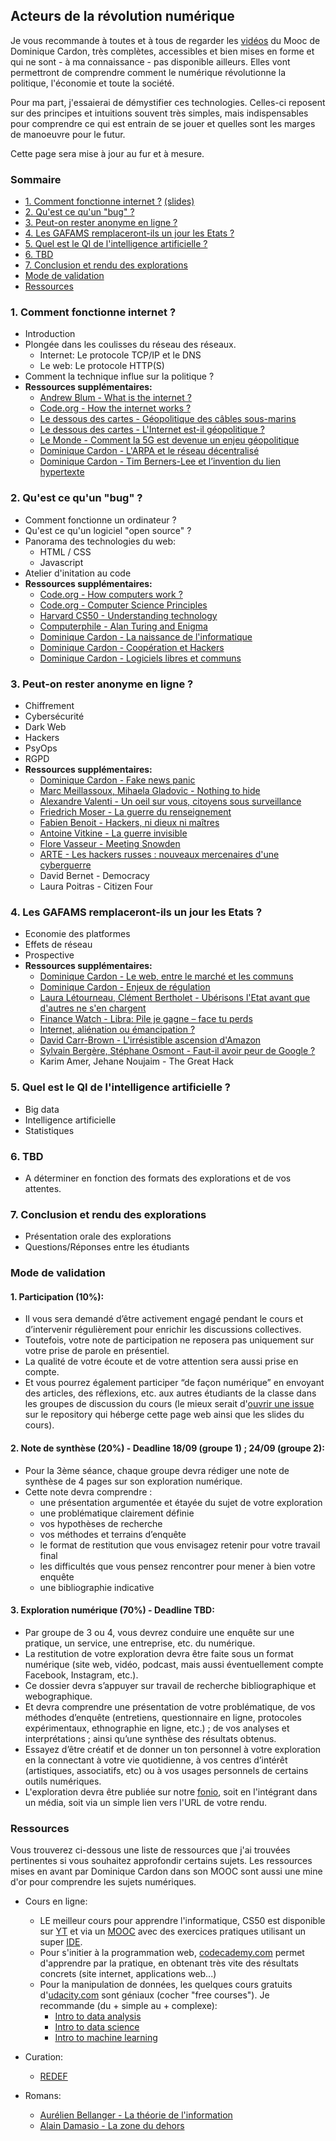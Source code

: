 ## Acteurs de la révolution numérique

Je vous recommande à toutes et à tous de regarder les [vidéos](https://moodle.sciences-po.fr/course/view.php?id=3361)
du Mooc de Dominique Cardon, très complètes, accessibles et bien mises en forme et
qui ne sont - à ma connaissance - pas disponible ailleurs. Elles vont permettront de
comprendre comment le numérique révolutionne la politique, l'économie et toute la société.

Pour ma part, j'essaierai de démystifier ces technologies. Celles-ci reposent sur des
principes et intuitions souvent très simples, mais indispensables pour comprendre ce
qui est entrain de se jouer et quelles sont les marges de manoeuvre pour le futur.

Cette page sera mise à jour au fur et à mesure.

### Sommaire

  - [1. Comment fonctionne internet ?](#1-comment-fonctionne-internet-) [(slides)](01)
  - [2. Qu'est ce qu'un "bug" ?](#2-quest-ce-quun-bug-)
  - [3. Peut-on rester anonyme en ligne ?](#3-peut-on-rester-anonyme-en-ligne-)
  - [4. Les GAFAMS remplaceront-ils un jour les Etats ?](#4-les-gafams-remplaceront-ils-un-jour-les-etats-)
  - [5. Quel est le QI de l'intelligence artificielle ?](#5-quel-est-le-qi-de-lintelligence-artificielle-)
  - [6. TBD](#6-tbd)
  - [7. Conclusion et rendu des explorations](#7-conclusion-et-rendu-des-explorations)
  - [Mode de validation](#mode-de-validation)
  - [Ressources](#ressources)

### 1. Comment fonctionne internet ?

  - Introduction
  - Plongée dans les coulisses du réseau des réseaux.
    - Internet: Le protocole TCP/IP et le DNS
    - Le web: Le protocole HTTP(S)
  - Comment la technique influe sur la politique ?
  - **Ressources supplémentaires:**
    - [Andrew Blum - What is the internet ?](https://youtube.com/watch?v=XE_FPEFpHt4)
    - [Code.org - How the internet works ?](https://youtube.com/playlist?list=PLzdnOPI1iJNfMRZm5DDxco3UdsFegvuB7)
    - [Le dessous des cartes - Géopolitique des câbles sous-marins](https://youtube.com/watch?v=Cb7ibgRivwU)
    - [Le dessous des cartes - L'Internet est-il géopolitique ?](https://vod-mediatheque-numerique-com.acces-distant.sciencespo.fr/films/le-dessous-des-cartes-l-internet-est-il-geopolitique-1-2)
    - [Le Monde - Comment la 5G est devenue un enjeu géopolitique](https://youtube.com/watch?v=HxBv6zqzCHc)
    - [Dominique Cardon - L'ARPA et le réseau décentralisé](https://moodle.sciences-po.fr/mod/lesson/view.php?id=115456&pageid=2911)
    - [Dominique Cardon - Tim Berners-Lee et l’invention du lien hypertexte](https://moodle.sciences-po.fr/mod/lesson/view.php?id=115337)

### 2. Qu'est ce qu'un "bug" ?

  - Comment fonctionne un ordinateur ?
  - Qu'est ce qu'un logiciel "open source" ?
  - Panorama des technologies du web:
    - HTML / CSS
    - Javascript
  - Atelier d'initation au code
  - **Ressources supplémentaires:**
    - [Code.org - How computers work ?](https://youtube.com/playlist?list=PLzdnOPI1iJNcsRwJhvksEo1tJqjIqWbN-)
    - [Code.org - Computer Science Principles](https://youtube.com/playlist?list=PLzdnOPI1iJNfV5ljCxR8BZWJRT_m_6CpB)
    - [Harvard CS50 - Understanding technology](https://youtube.com/playlist?list=PLhQjrBD2T382p8amnvUp1rws1p7n7gJ2p)
    - [Computerphile - Alan Turing and Enigma](https://youtube.com/playlist?list=PLzH6n4zXuckodsatCTEuxaygCHizMS0_I)
    - [Dominique Cardon - La naissance de l'informatique](https://moodle.sciences-po.fr/mod/lesson/view.php?id=115456&pageid=2910)
    - [Dominique Cardon - Coopération et Hackers](https://moodle.sciences-po.fr/mod/lesson/view.php?id=115456&pageid=2912)
    - [Dominique Cardon - Logiciels libres et communs](https://moodle.sciences-po.fr/mod/lesson/view.php?id=115337&pageid=2822)

### 3. Peut-on rester anonyme en ligne ?

  - Chiffrement
  - Cybersécurité
  - Dark Web
  - Hackers
  - PsyOps
  - RGPD
  - **Ressources supplémentaires:**
    - [Dominique Cardon - Fake news panic](https://moodle.sciences-po.fr/mod/lesson/view.php?id=115387&pageid=2886)
    - [Marc Meillassoux, Mihaela Gladovic - Nothing to hide](https://youtube.com/watch?v=djbwzEIv7gE)
    - [Alexandre Valenti - Un oeil sur vous, citoyens sous surveillance](https://youtube.com/watch?v=DBbuTpzID1g)
    - [Friedrich Moser - La guerre du renseignement](https://youtube.com/watch?v=oe9O77sVJwQ)
    - [Fabien Benoit - Hackers, ni dieux ni maîtres](https://vod-mediatheque-numerique-com.acces-distant.sciencespo.fr/films/hackers-ni-dieux-ni-maitres)
    - [Antoine Vitkine - La guerre invisible](https://vod-mediatheque-numerique-com.acces-distant.sciencespo.fr/films/la-guerre-invisible)
    - [Flore Vasseur - Meeting Snowden](https://vod-mediatheque-numerique-com.acces-distant.sciencespo.fr/films/meeting-snowden)
    - [ARTE - Les hackers russes : nouveaux mercenaires d'une cyberguerre](https://youtube.com/watch?v=WJGKuspi0-Q)
    - David Bernet - Democracy
    - Laura Poitras - Citizen Four

### 4. Les GAFAMS remplaceront-ils un jour les Etats ?

  - Economie des platformes
  - Effets de réseau
  - Prospective
  - **Ressources supplémentaires:**
    - [Dominique Cardon - Le web, entre le marché et les communs](https://moodle.sciences-po.fr/mod/lesson/view.php?id=115337&pageid=2824)
    - [Dominique Cardon - Enjeux de régulation](https://moodle.sciences-po.fr/mod/lesson/view.php?id=115386&pageid=2880)
    - [Laura Létourneau, Clément Bertholet - Ubérisons l'Etat avant que d'autres ne s'en chargent](http://catalogue.sciencespo.fr/ark:/46513/sc0001297667)
    - [Finance Watch - Libra: Pile je gagne – face tu perds](https://finance-watch.org/wp-content/uploads/2019/07/Libra-Paper_Finance-Watch_FR.pdf)
    - [Internet, aliénation ou émancipation ?](https://youtube.com/watch?v=33b4CIvStPE)
    - [David Carr-Brown - L'irrésistible ascension d'Amazon](https://vod-mediatheque-numerique-com.acces-distant.sciencespo.fr/films/l-irresistible-ascension-d-amazon)
    - [Sylvain Bergère, Stéphane Osmont - Faut-il avoir peur de Google ?](https://vod-mediatheque-numerique-com.acces-distant.sciencespo.fr/films/faut-il-avoir-peur-de-google)
    - Karim Amer, Jehane Noujaim - The Great Hack

### 5. Quel est le QI de l'intelligence artificielle ?

  - Big data
  - Intelligence artificielle
  - Statistiques

### 6. TBD

  - A déterminer en fonction des formats des explorations et de vos attentes.

### 7. Conclusion et rendu des explorations

  - Présentation orale des explorations
  - Questions/Réponses entre les étudiants

### Mode de validation

#### 1. Participation (10%):

  - Il vous sera demandé d’être activement engagé pendant le cours et d’intervenir régulièrement pour enrichir les discussions collectives.
  - Toutefois, votre note de participation ne reposera pas uniquement sur votre prise de parole en présentiel.
  - La qualité de votre écoute et de votre attention sera aussi prise en compte.
  - Et vous pourrez également participer “de façon numérique” en envoyant des articles, des réflexions, etc. aux autres étudiants de la classe dans les groupes de discussion du cours (le mieux serait d'[ouvrir une issue]({{site.github.issues_url}}) sur le repository qui héberge cette page web ainsi que les slides du cours).

#### 2. Note de synthèse (20%) - Deadline 18/09 (groupe 1) ; 24/09 (groupe 2):

  - Pour la 3ème séance, chaque groupe devra rédiger une note de synthèse de 4 pages sur son exploration numérique.
  - Cette note devra comprendre :
    - une présentation argumentée et étayée du sujet de votre exploration
    - une problématique clairement définie
    - vos hypothèses de recherche
    - vos méthodes et terrains d’enquête
    - le format de restitution que vous envisagez retenir pour votre travail final
    - les difficultés que vous pensez rencontrer pour mener à bien votre enquête
    - une bibliographie indicative

#### 3. Exploration numérique (70%) - Deadline TBD:

- Par groupe de 3 ou 4, vous devrez conduire une enquête sur une pratique, un service, une entreprise, etc. du numérique.
- La restitution de votre exploration devra être faite sous un format numérique (site web, vidéo, podcast, mais aussi éventuellement compte Facebook, Instagram, etc.).
- Ce dossier devra s’appuyer sur travail de recherche bibliographique et webographique.
- Et devra comprendre une présentation de votre problématique, de vos méthodes d’enquête (entretiens, questionnaire en ligne, protocoles expérimentaux, ethnographie en ligne, etc.) ; de vos analyses et interprétations ; ainsi qu’une synthèse des résultats obtenus.
- Essayez d’être créatif et de donner un ton personnel à votre exploration en la connectant à votre vie quotidienne, à vos centres d’intérêt (artistiques, associatifs, etc) ou à vos usages personnels de certains outils numériques.
- L'exploration devra être publiée sur notre [fonio](https://fonio.medialab.sciences-po.fr/carlines), soit en l'intégrant dans un média, soit via un simple lien vers l'URL de votre rendu.


### Ressources

Vous trouverez ci-dessous une liste de ressources que j'ai trouvées pertinentes si vous souhaitez approfondir certains sujets.
Les ressources mises en avant par Dominique Cardon dans son MOOC sont aussi une mine d'or pour comprendre les sujets numériques.

  - Cours en ligne:
    - LE meilleur cours pour apprendre l'informatique, CS50 est disponible sur [YT](https://youtube.com/playlist?list=PLhQjrBD2T382eX9-tF75Wa4lmlC7sxNDH) et via un [MOOC](https://edx.org/course/cs50s-introduction-to-computer-science) avec des exercices pratiques utilisant un super [IDE](https://ide.cs50.io/).
    - Pour s'initier à la programmation web, [codecademy.com](https://codecademy.com/) permet d'apprendre par la pratique, en obtenant très vite des résultats concrets (site internet, applications web...)
    - Pour la manipulation de données, les quelques cours gratuits d'[udacity.com](https://udacity.com/courses/all) sont géniaux (cocher "free courses"). Je recommande (du + simple au + complexe):
      - [Intro to data analysis](https://udacity.com/course/intro-to-data-analysis--ud170)
      - [Intro to data science](https://udacity.com/course/intro-to-data-science--ud359)
      - [Intro to machine learning](https://udacity.com/course/intro-to-machine-learning--ud120)

  - Curation:
    - [REDEF](https://redef.com/channel/tech/feed)

  - Romans:
    - [Aurélien Bellanger - La théorie de l'information](http://catalogue.sciencespo.fr/ark:/46513/sc0001233926)
    - [Alain Damasio - La zone du dehors](https://www.librairie-sciencespo.fr/livre/9782070464241-la-zone-du-dehors-alain-damasio/)